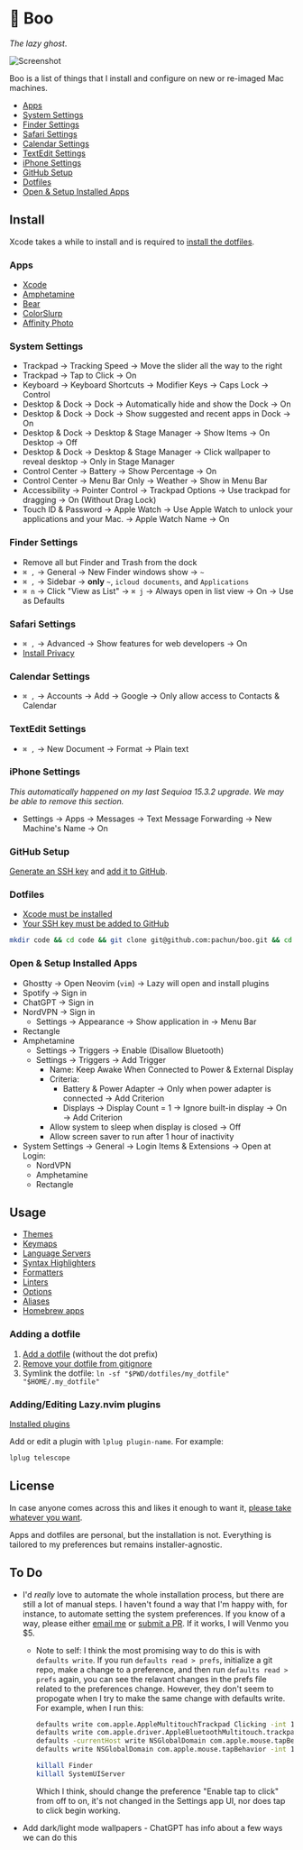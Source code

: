 # 👻 Boo

_The lazy ghost_.

<picture>
  <source srcset="assets/screenshot-dark.png" media="(prefers-color-scheme: dark)">
  <source srcset="assets/screenshot-light.png" media="(prefers-color-scheme: light)">
  <img src="screenshot-light.png" alt="Screenshot">
</picture>

Boo is a list of things that I install and configure on new or re-imaged Mac machines.

- [Apps](#apps)
- [System Settings](#system-settings)
- [Finder Settings](#finder-settings)
- [Safari Settings](#safari-settings)
- [Calendar Settings](#calendar-settings)
- [TextEdit Settings](#textedit-settings)
- [iPhone Settings](#iphone-settings)
- [GitHub Setup](#github-setup)
- [Dotfiles](#dotfiles)
- [Open & Setup Installed Apps](#open-&-setup-installed-apps)

## Install

Xcode takes a while to install and is required to [install the dotfiles](#dotfiles).

### Apps

- [Xcode](https://apps.apple.com/us/app/xcode/id497799835)
- [Amphetamine](https://apps.apple.com/us/app/amphetamine/id937984704)
- [Bear](https://apps.apple.com/us/app/bear-markdown-notes/id1091189122)
- [ColorSlurp](https://apps.apple.com/us/app/colorslurp/id1287239339)
- [Affinity Photo](https://apps.apple.com/us/app/affinity-photo-2-image-editor/id1616822987)

### System Settings

- Trackpad → Tracking Speed → Move the slider all the way to the right
- Trackpad → Tap to Click → On
- Keyboard → Keyboard Shortcuts → Modifier Keys → Caps Lock → Control
- Desktop & Dock → Dock → Automatically hide and show the Dock → On
- Desktop & Dock → Dock → Show suggested and recent apps in Dock → On
- Desktop & Dock → Desktop & Stage Manager → Show Items → On Desktop → Off
- Desktop & Dock → Desktop & Stage Manager → Click wallpaper to reveal desktop → Only in Stage Manager
- Control Center → Battery → Show Percentage → On
- Control Center → Menu Bar Only → Weather → Show in Menu Bar
- Accessibility → Pointer Control → Trackpad Options → Use trackpad for dragging → On (Without Drag Lock)
- Touch ID & Password → Apple Watch → Use Apple Watch to unlock your applications and your Mac. → Apple Watch Name → On

### Finder Settings

- Remove all but Finder and Trash from the dock
- `⌘ ,` → General → New Finder windows show → `~`
- `⌘ ,` → Sidebar → **only** `~`, `icloud documents`, and `Applications`
- `⌘ n` → Click "View as List" → `⌘ j` → Always open in list view → On → Use as Defaults

### Safari Settings

- `⌘ ,` → Advanced → Show features for web developers → On
- [Install Privacy](https://apps.apple.com/us/app/privacy-for-safari/id6449850851)

### Calendar Settings

- `⌘ ,` → Accounts → Add → Google → Only allow access to Contacts & Calendar

### TextEdit Settings

- `⌘ ,` → New Document → Format → Plain text

### iPhone Settings

_This automatically happened on my last Sequioa 15.3.2 upgrade. We may be able to remove this section._

- Settings → Apps → Messages → Text Message Forwarding → New Machine's Name → On

### GitHub Setup

[Generate an SSH key](https://docs.github.com/en/authentication/connecting-to-github-with-ssh/generating-a-new-ssh-key-and-adding-it-to-the-ssh-agent) and [add it to GitHub](https://docs.github.com/en/authentication/connecting-to-github-with-ssh/adding-a-new-ssh-key-to-your-github-account).

### Dotfiles

- [Xcode must be installed](https://apps.apple.com/us/app/xcode/id497799835)
- [Your SSH key must be added to GitHub](#github-setup)

```sh
mkdir code && cd code && git clone git@github.com:pachun/boo.git && cd boo && ./install.sh
```

### Open & Setup Installed Apps

- Ghostty → Open Neovim (`vim`) → Lazy will open and install plugins
- Spotify → Sign in
- ChatGPT → Sign in
- NordVPN → Sign in
  - Settings → Appearance → Show application in → Menu Bar
- Rectangle
- Amphetamine
  - Settings → Triggers → Enable (Disallow Bluetooth)
  - Settings → Triggers → Add Trigger
    - Name: Keep Awake When Connected to Power & External Display
    - Criteria:
      - Battery & Power Adapter → Only when power adapter is connected → Add Criterion
      - Displays → Display Count = 1 → Ignore built-in display → On → Add Criterion
    - Allow system to sleep when display is closed → Off
    - Allow screen saver to run after 1 hour of inactivity
- System Settings → General → Login Items & Extensions → Open at Login:
  - NordVPN
  - Amphetamine
  - Rectangle

## Usage

- [Themes](https://github.com/pachun/boo/blob/main/dotfiles/config/theme)
- [Keymaps](https://github.com/pachun/boo/blob/main/dotfiles/config/nvim/lua/config/personal/keymaps.lua)
- [Language Servers](https://github.com/pachun/boo/blob/main/dotfiles/config/nvim/lua/config/personal/language_servers.lua)
- [Syntax Highlighters](https://github.com/pachun/boo/blob/main/dotfiles/config/nvim/lua/config/personal/syntax_highlighters.lua)
- [Formatters](https://github.com/pachun/boo/blob/main/dotfiles/config/nvim/lua/config/personal/formatters.lua)
- [Linters](https://github.com/pachun/boo/blob/main/dotfiles/config/nvim/lua/config/personal/linters.lua)
- [Options](https://github.com/pachun/boo/blob/main/dotfiles/config/nvim/lua/config/personal/opts.lua)
- [Aliases](https://github.com/pachun/boo/blob/146b85047116fd85938b64593851bb72fd8b7e52/dotfiles/zshrc#L98)
- [Homebrew apps](https://github.com/pachun/boo/blob/main/Brewfile)

### Adding a dotfile

1. [Add a dotfile](https://github.com/pachun/boo/tree/main/dotfiles) (without the dot prefix)
1. [Remove your dotfile from gitignore](https://github.com/pachun/boo/blob/main/.gitignore)
1. Symlink the dotfile: `ln -sf "$PWD/dotfiles/my_dotfile" "$HOME/.my_dotfile"`

### Adding/Editing Lazy.nvim plugins

[Installed plugins](https://github.com/pachun/boo/tree/main/dotfiles/config/nvim/lua/plugins)

Add or edit a plugin with `lplug plugin-name`. For example:

```sh
lplug telescope
```

## License

In case anyone comes across this and likes it enough to want it, [please take whatever you want](https://github.com/pachun/boo/blob/main/LICENSE).

Apps and dotfiles are personal, but the installation is not. Everything is tailored to my preferences but remains installer-agnostic.

## To Do

- I'd _really_ love to automate the whole installation process, but there are still a lot of manual steps. I haven't found a way that I'm happy with, for instance, to automate setting the system preferences. If you know of a way, please either [email me](mailto:nick@pachulski.me) or [submit a PR](https://github.com/pachun/boo/pulls). If it works, I will Venmo you $5.

  - Note to self: I think the most promising way to do this is with `defaults write`. If you run `defaults read > prefs`, initialize a git repo, make a change to a preference, and then run `defaults read > prefs` again, you can see the relavant changes in the prefs file related to the preferences change. However, they don't seem to propogate when I try to make the same change with defaults write. For example, when I run this:

    ```sh
    defaults write com.apple.AppleMultitouchTrackpad Clicking -int 1
    defaults write com.apple.driver.AppleBluetoothMultitouch.trackpad Clicking -int 1
    defaults -currentHost write NSGlobalDomain com.apple.mouse.tapBehavior -int 1
    defaults write NSGlobalDomain com.apple.mouse.tapBehavior -int 1

    killall Finder
    killall SystemUIServer
    ```

    Which I think, should change the preference "Enable tap to click" from off to on, it's not changed in the Settings app UI, nor does tap to click begin working.

- Add dark/light mode wallpapers - ChatGPT has info about a few ways we can do this
